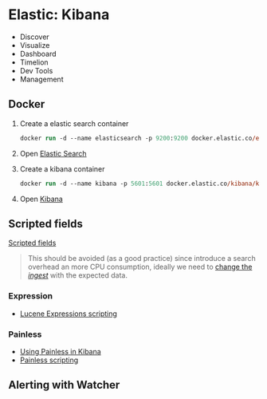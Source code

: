 # Elastic: Kibana

- Discover
- Visualize
- Dashboard
- Timelion
- Dev Tools
- Management

## Docker

1. Create a elastic search container

   ```ps
   docker run -d --name elasticsearch -p 9200:9200 docker.elastic.co/elasticsearch/elasticsearch:6.6.1
   ```

2. Open [Elastic Search](http://localhost:9200)

3. Create a kibana container

   ```ps
   docker run -d --name kibana -p 5601:5601 docker.elastic.co/kibana/kibana:6.6.1
   ```

4. Open [Kibana](http://localhost:9200)

## Scripted fields

[Scripted fields](https://www.elastic.co/guide/en/kibana/current/scripted-fields.html)

> This should be avoided (as a good practice) since introduce a search overhead an more CPU consumption, ideally we need to [change the _ingest_](https://stackoverflow.com/questions/39742322/parse-nginx-ingress-logs-in-fluentd) with the expected data.

### Expression

- [Lucene Expressions scripting](https://www.elastic.co/guide/en/elasticsearch/reference/7.2/modules-scripting-expression.html)

### Painless

- [Using Painless in Kibana](https://www.elastic.co/blog/using-painless-kibana-scripted-fields)
- [Painless scripting](https://www.elastic.co/guide/en/elasticsearch/reference/7.2/modules-scripting-painless.html)

## Alerting with Watcher
